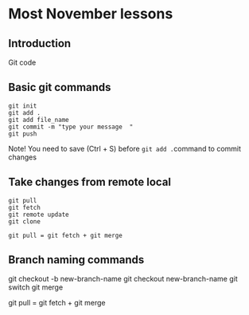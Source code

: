 # Most November lessons


## Introduction

Git code

## Basic git commands

```
git init
git add .
git add file_name
git commit -m "type your message  "
git push 
```

Note! 
You need to save (Ctrl + S) before `git add .`command to commit changes

## Take changes from remote local

```
git pull 
git fetch
git remote update
git clone 

git pull = git fetch + git merge

```
## Branch naming commands

git checkout -b new-branch-name
git checkout new-branch-name
git switch 
git merge

git pull = git fetch + git merge